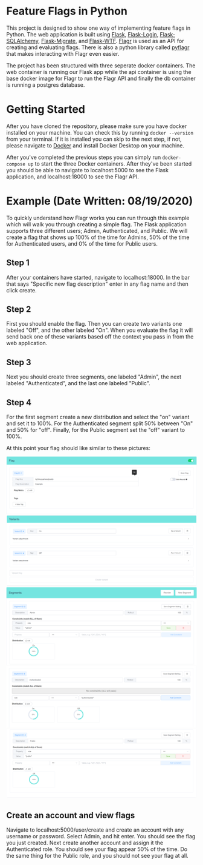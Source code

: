 # Feature Flags in Python

This project is designed to show one way of implementing feature flags in Python. The web application is built using [Flask](https://flask.palletsprojects.com/en/1.1.x/), [Flask-Login](https://flask-login.readthedocs.io/en/latest/), [Flask-SQLAlchemy](https://flask-sqlalchemy.palletsprojects.com/en/2.x/), [Flask-Migrate](https://flask-migrate.readthedocs.io/en/latest/), and [Flask-WTF](https://flask-wtf.readthedocs.io/en/stable/). [Flagr](https://checkr.github.io/flagr/#/) is used as an API for creating and evaluating flags. There is also a python library called [pyflagr](https://github.com/checkr/pyflagr) that makes interacting with Flagr even easier.

The project has been structured with three seperate docker containers. The web container is running our Flask app while the api container is using the base docker image for Flagr to run the Flagr API and finally the db container is running a postgres database. 


# Getting Started

After you have cloned the repository, please make sure you have docker installed on your machine. You can check this by running ```docker --version``` from your terminal. If it is installed you can skip to the next step, if not, please navigate to [Docker](https://www.docker.com/get-started) and install Docker Desktop on your machine. 

After you've completed the previous steps you can simply run ```docker-compose up``` to start the three Docker containers. After they've been started you should be able to navigate to localhost:5000 to see the Flask application, and localhost:18000 to see the Flagr API.

# Example (Date Written: 08/19/2020)

To quickly understand how Flagr works you can run through this example which will walk you through creating a simple flag. The Flask application supports three different users; Admin, Authenticated, and Public. We will create a flag that shows up 100% of the time for Admins, 50% of the time for Authenticated users, and 0% of the time for Public users.

## Step 1

After your containers have started, navigate to localhost:18000. In the bar that says "Specific new flag description" enter in any flag name and then click create.

## Step 2 

First you should enable the flag. Then you can create two variants one labeled "Off", and the other labeled "On". When you evaluate the flag it will send back one of these variants based off the context you pass in from the web application. 

## Step 3

Next you should create three segments, one labeled "Admin", the next labeled "Authenticated", and the last one labeled "Public".

## Step 4

For the first segment create a new distribution and select the "on" variant and set it to 100%. For the Authenticated segment split 50% between "On" and 50% for "off". Finally, for the Public segment set the "off" variant to 100%. 

At this point your flag should like similar to these pictures:

![Enabled flag](/python/readme-images/turn_flag_on.PNG)
![Flag variants](/python/readme-images/flag_variant.PNG)
![First Segment](/python/readme-images/first_segment.PNG)
![Second Segment](/python/readme-images/second_segment.PNG)
![Third Segment](/python/readme-images/third_segment.PNG)

## Create an account and view flags

Navigate to localhost:5000/user/create and create an account with any username or password. Select Admin, and hit enter. You should see the flag you just created. Next create another account and assign it the Authenticated role. You should see your flag appear 50% of the time. Do the same thing for the Public role, and you should not see your flag at all.




